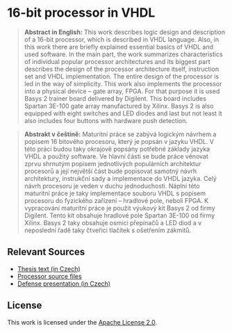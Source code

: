 # 16-bit processor in VHDL

> **Abstract in English:** This work describes logic design and description of a 16-bit processor, which is described in VHDL language. Also, in this work there are briefly explained essential basics of VHDL and used software. In the main part, the work summarizes characteristics of individual popular processor architectures and its biggest part describes the design of the processor architecture itself, instruction set and VHDL implementation. The entire design of the processor is led in the way of simplicity. This work also implements the processor into a physical device – gate array, FPGA. For that purpose it is used Basys 2 trainer board delivered by Digilent. This board includes Spartan 3E-100 gate array manufactured by Xilinx. Basys 2 is also equipped with eight switches and LED diodes and last but not least it also includes four buttons with hardware push detection.

> **Abstrakt v češtině:** Maturitní práce se zabývá logickým návrhem a popisem 16 bitového procesoru, který je popsán v jazyku VHDL. V této práci budou taky okrajově popsány potřebné základy jazyka VHDL a použitý software. Ve hlavní části se bude práce věnovat zprvu shrnutým popisem jednotlivých populárních architektur procesorů a její největší část bude popisovat samotný návrh architektury, instrukční sady a implementace do VHDL jazyka. Celý návrh procesoru je veden v duchu jednoduchosti. Náplní této maturitní práce je taky implementace souboru VHDL s popisem procesoru do fyzického zařízení – hradlové pole, neboli FPGA. K vypracování maturitní práce je použit výukový kit Basys 2 od firmy Digilent. Tento kit obsahuje hradlové pole Spartan 3E-100 od firmy Xilinx. Basys 2 taky obsahuje osmici přepínačů a LED diod a v neposlední řadě taky čtveřici tlačítek s ošetřením zákmitů.

## Relevant Sources

* [Thesis text (in Czech)](high-school-thesis.pdf)
* [Processor source files](https://github.com/dominiksalvet/limen)
* [Defense presentation (in Czech)](https://www.slideshare.net/DominikSalvet/16bitov-procesor-ve-vhdl)

## License

This work is licensed under the [Apache License 2.0](license).
